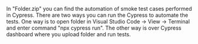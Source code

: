 In "Folder.zip" you can find the automation of smoke test cases performed in Cypress.
There are two ways you can run the Cypress to automate the tests.
One way is to open folder in Visual Studio Code -> View -> Terminal and enter command "npx cypress run".
The other way is over Cypress dashboard where you upload folder and run tests.

